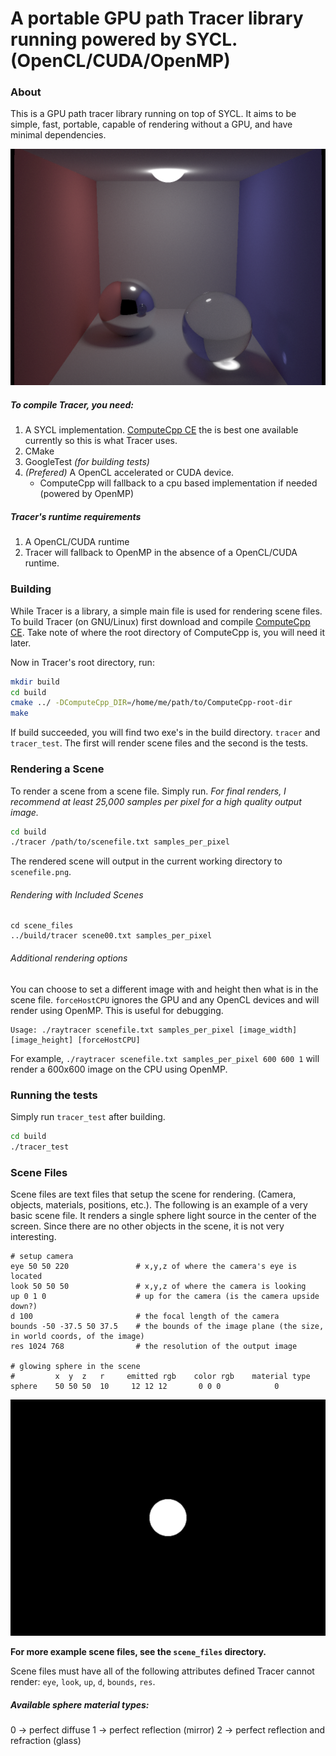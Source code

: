 # A portable GPU path Tracer library running powered by SYCL. (OpenCL/CUDA/OpenMP)

### About

This is a GPU path tracer library running on top of SYCL. It aims to be simple, fast, portable, capable of rendering without a GPU, and have minimal dependencies.

![Cornell Box like](scene_files/scene01.png)

##### To compile Tracer, you need:
1. A SYCL implementation. [ComputeCpp CE](https://github.com/codeplaysoftware/computecpp-sdk) the is best one available currently so this is what Tracer uses.
2. CMake
3. GoogleTest *(for building tests)*
4. *(Prefered)* A OpenCL accelerated or CUDA device.
    - ComputeCpp will fallback to a cpu based implementation if needed (powered by OpenMP)

##### Tracer's runtime requirements
1. A OpenCL/CUDA runtime
2. Tracer will fallback to OpenMP in the absence of a OpenCL/CUDA runtime.

### Building

While Tracer is a library, a simple main file is used for rendering scene files.  To build Tracer (on GNU/Linux) first download and compile [ComputeCpp CE](https://github.com/codeplaysoftware/computecpp-sdk). Take note of where the root directory of ComputeCpp is, you will need it later.

Now in Tracer's root directory, run:

```bash
mkdir build
cd build
cmake ../ -DComputeCpp_DIR=/home/me/path/to/ComputeCpp-root-dir
make
```

If build succeeded, you will find two exe's in the build directory. `tracer` and `tracer_test`.  The first will render scene files and the second is the tests.

### Rendering a Scene

To render a scene from a scene file. Simply run. *For final renders, I recommend at least 25,000 samples per pixel for a high quality output image.*
```bash
cd build
./tracer /path/to/scenefile.txt samples_per_pixel
```
The rendered scene will output in the current working directory to `scenefile.png`.

###### Rendering with Included Scenes
```
cd scene_files
../build/tracer scene00.txt samples_per_pixel
```

###### Additional rendering options

You can choose to set a different image with and height then what is in the scene file. `forceHostCPU` ignores the GPU and any OpenCL devices and will render using OpenMP.  This is useful for debugging.

```
Usage: ./raytracer scenefile.txt samples_per_pixel [image_width] [image_height] [forceHostCPU]
```
For example, `./raytracer scenefile.txt samples_per_pixel 600 600 1` will render a 600x600 image on the CPU using OpenMP.

### Running the tests

Simply run `tracer_test` after building.

```bash
cd build
./tracer_test
```

### Scene Files

Scene files are text files that setup the scene for rendering.  (Camera, objects, materials, positions, etc.). The following is an example of a very basic scene file.  It renders a single sphere light source in the center of the screen.  Since there are no other objects in the scene, it is not very interesting.

```
# setup camera
eye 50 50 220               # x,y,z of where the camera's eye is located
look 50 50 50               # x,y,z of where the camera is looking
up 0 1 0                    # up for the camera (is the camera upside down?)
d 100                       # the focal length of the camera
bounds -50 -37.5 50 37.5    # the bounds of the image plane (the size, in world coords, of the image)
res 1024 768                # the resolution of the output image

# glowing sphere in the scene
#         x  y  z   r     emitted rgb    color rgb    material type
sphere    50 50 50  10     12 12 12       0 0 0            0
```

![A white sphere](scene_files/scene00.png)

**For more example scene files, see the `scene_files` directory.**

Scene files must have all of the following attributes defined Tracer cannot render: `eye`, `look`, `up`, `d`, `bounds`, `res`.

##### Available sphere material types:
0 -> perfect diffuse
1 -> perfect reflection (mirror)
2 -> perfect reflection and refraction (glass)
